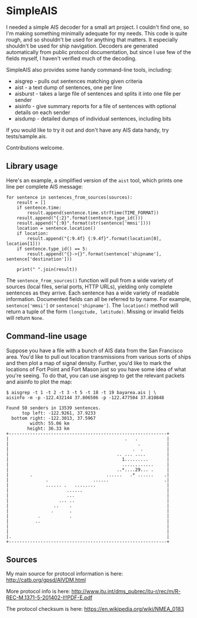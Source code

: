 
SimpleAIS
=========

I needed a simple AIS decoder for a small art project. I couldn't find one,
so I'm making something minimally adequate for my needs. This code is quite
rough, and so shouldn't be used for anything that matters. It especially
shouldn't be used for ship navigation. Decoders are generated automatically
from public protocol documentation, but since I use few of the fields
myself, I haven't verified much of the decoding.

SimpleAIS also provides some handy command-line tools, including:

* aisgrep - pulls out sentences matching given criteria
* aist - a text dump of sentences, one per line
* aisburst - takes a large file of sentences and splits it into one file per sender
* aisinfo - give summary reports for a file of sentences with optional details on each sender
* aisdump - detailed dumps of individual sentences, including bits

If you would like to try it out and don't have any AIS data handy, try
tests/sample.ais.

Contributions welcome.

## Library usage

Here's an example, a simplified version of the `aist` tool, which prints one line per complete
AIS message:

    for sentence in sentences_from_sources(sources):
        result = []
        if sentence.time:
            result.append(sentence.time.strftime(TIME_FORMAT))
        result.append("{:2}".format(sentence.type_id()))
        result.append("{:9}".format(str(sentence['mmsi'])))
        location = sentence.location()
        if location:
            result.append("{:9.4f} {:9.4f}".format(location[0], location[1]))
        if sentence.type_id() == 5:
            result.append("{}->{}".format(sentence['shipname'], sentence['destination']))

        print(" ".join(result))

The `sentence_from_sources()` function will pull from a wide variety of sources (local files,
serial ports, HTTP URLs), yielding only complete sentences as they arrive. Each sentence has
a wide variety of readable information. Documented fields can all be referred to by name.
For example, `sentence['mmsi']` or `sentence['shipname']`. The `location()` method will return
a tuple of the form `(longitude, latitude)`. Missing or invalid fields will return `None`.


## Command-line usage

Suppose you have a file with a bunch of AIS data from the San Francisco area. You'd like to pull
out location transmissions from various sorts of ships and then plot a map of signal density.
Further, you'd like to mark the locations of Fort Point and Fort Mason just so you have some idea
of what you're seeing. To do that, you can use aisgrep to get the relevant packets and aisinfo to
plot the map:

    $ aisgrep -t 1 -t 2 -t 3 -t 5 -t 18 -t 19 bayarea.ais | \
    aisinfo -m -p -122.432144 37.806506 -p -122.477504 37.810848
    
    Found 50 senders in 13539 sentences.
          top left: -122.9261, 37.9233
      bottom right: -122.3013, 37.5967
             width: 55.06 km
            height: 36.33 km
    +------------------------------------------------------------+
    |                                            .   .           |
    |                                                 .          |
    |                                               .  .         |
    |                                         .. ... ....        |
    |                                           1.........       |
    |                                           ............     |
    |                                         ..*....29... .     |
    |        .                            ......   .* ......    .|
    |              .                 ......                     .|
    |              ...... .   ........                           |
    |                      ......                                |
    |                      ...                                   |
    |                   ... ..                                   |
    |                 ..    .                                    |
    |                .      .                                    |
    |           .           .                                    |
    |          ..                                                |
    |                                                            |
    |                                                            |
    |.                                                           |
    +------------------------------------------------------------+


## Sources

My main source for protocol information is here: http://catb.org/gpsd/AIVDM.html

More protocol info is here: http://www.itu.int/dms_pubrec/itu-r/rec/m/R-REC-M.1371-5-201402-I!!PDF-E.pdf

The protocol checksum is here: https://en.wikipedia.org/wiki/NMEA_0183

